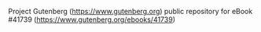 Project Gutenberg (https://www.gutenberg.org) public repository for eBook #41739 (https://www.gutenberg.org/ebooks/41739)
